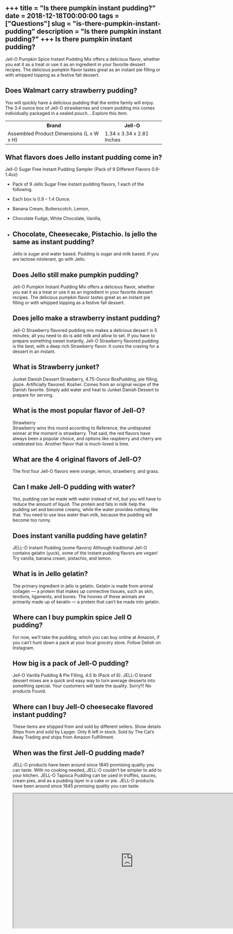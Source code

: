 +++
title = "Is there pumpkin instant pudding?"
date = 2018-12-18T00:00:00
tags = ["Questions"]
slug = "is-there-pumpkin-instant-pudding"
description = "Is there pumpkin instant pudding?"
+++
Is there pumpkin instant pudding?
---------------------------------

Jell-O Pumpkin Spice Instant Pudding Mix offers a delicious flavor, whether you eat it as a treat or use it as an ingredient in your favorite dessert recipes. The delicious pumpkin flavor tastes great as an instant pie filling or with whipped topping as a festive fall dessert.

Does Walmart carry strawberry pudding?
--------------------------------------

You will quickly have a delicious pudding that the entire family will enjoy. The 3.4 ounce box of Jell-O strawberries and cream pudding mix comes individually packaged in a sealed pouch….Explore this item.

<table><tr><th>Brand</th><th>Jell-O</th></tr><tr><td>Assembled Product Dimensions (L x W x H)</td><td>1.34 x 3.34 x 2.81 Inches</td></tr></table>

What flavors does Jello instant pudding come in?
------------------------------------------------

Jell-O Sugar Free Instant Pudding Sampler (Pack of 9 Different Flavors 0.9-1.4oz)

- Pack of 9 Jello Sugar Free instant pudding flavors, 1 each of the following.
- Each box is 0.9 – 1.4 Ounce.
- Banana Cream, Butterscotch, Lemon,
- Chocolate Fudge, White Chocolate, Vanilla,
- Chocolate, Cheesecake, Pistachio. Is jello the same as instant pudding?
    -------------------------------------
    
    Jello is sugar and water based. Pudding is sugar and milk based. If you are lactose intolerant, go with Jello.
    
    Does Jello still make pumpkin pudding?
    --------------------------------------
    
    Jell-O Pumpkin Instant Pudding Mix offers a delicious flavor, whether you eat it as a treat or use it as an ingredient in your favorite dessert recipes. The delicious pumpkin flavor tastes great as an instant pie filling or with whipped topping as a festive fall dessert.
    
    Does jello make a strawberry instant pudding?
    ---------------------------------------------
    
    Jell-O Strawberry flavored pudding mix makes a delicious dessert in 5 minutes; all you need to do is add milk and allow to set. If you have to prepare something sweet instantly, Jell-O Strawberry flavored pudding is the best, with a deep rich Strawberry flavor. It cures the craving for a dessert in an instant.
    
    What is Strawberry junket?
    --------------------------
    
    Junket Danish Dessert Strawberry, 4.75-Ounce BoxPudding, pie filling, glaze. Artificially flavored. Kosher. Comes from an original recipe of the Danish favorite. Simply add water and heat to Junket Danish Dessert to prepare for serving.
    
    What is the most popular flavor of Jell-O?
    ------------------------------------------
    
    Strawberry  
    Strawberry wins this round according to Reference, the undisputed winner at the moment is strawberry. That said, the red flavors have always been a popular choice, and options like raspberry and cherry are celebrated too. Another flavor that is much-loved is lime.
    
    What are the 4 original flavors of Jell-O?
    ------------------------------------------
    
    The first four Jell-O flavors were orange, lemon, strawberry, and grass.
    
    Can I make Jell-O pudding with water?
    -------------------------------------
    
    Yes, pudding can be made with water instead of mil, but you will have to reduce the amount of liquid. The protein and fats in milk help the pudding set and become creamy, while the water provides nothing like that. You need to use less water than milk, because the pudding will become too runny.
    
    Does instant vanilla pudding have gelatin?
    ------------------------------------------
    
    JELL-O Instant Pudding (some flavors) Although traditional Jell-O contains gelatin (yuck), some of the instant pudding flavors are vegan! Try vanilla, banana cream, pistachio, and lemon.
    
    What is in Jello gelatin?
    -------------------------
    
    The primary ingredient in jello is gelatin. Gelatin is made from animal collagen — a protein that makes up connective tissues, such as skin, tendons, ligaments, and bones. The hooves of these animals are primarily made up of keratin — a protein that can’t be made into gelatin.
    
    Where can I buy pumpkin spice Jell O pudding?
    ---------------------------------------------
    
    For now, we’ll take the pudding, which you can buy online at Amazon, if you can’t hunt down a pack at your local grocery store. Follow Delish on Instagram.
    
    How big is a pack of Jell-O pudding?
    ------------------------------------
    
    Jell-O Vanilla Pudding &amp; Pie Filling, 4.5 lb (Pack of 6). JELL-O brand dessert mixes are a quick and easy way to turn average desserts into something special. Your customers will taste the quality. Sorry!!! No products Found.
    
    Where can I buy Jell-O cheesecake flavored instant pudding?
    -----------------------------------------------------------
    
    These items are shipped from and sold by different sellers. Show details Ships from and sold by Layger. Only 6 left in stock. Sold by The Cat’s Away Trading and ships from Amazon Fulfillment.
    
    When was the first Jell-O pudding made?
    ---------------------------------------
    
    JELL-O products have been around since 1845 promising quality you can taste. With no cooking needed, JELL-O couldn’t be simpler to add to your kitchen. JELL-O Tapioca Pudding can be used in truffles, sauces, cream pies, and as a pudding layer in a cake or pie. JELL-O products have been around since 1845 promising quality you can taste.
    
    <iframe allow="accelerometer; autoplay; clipboard-write; encrypted-media; gyroscope; picture-in-picture" allowfullscreen="" class="__youtube_prefs__  epyt-is-override  no-lazyload" data-no-lazy="1" data-origheight="433" data-origwidth="770" data-skipgform_ajax_framebjll="" height="433" id="_ytid_58066" loading="lazy" src="https://www.youtube.com/embed/seTr1k6usgE?enablejsapi=1&autoplay=0&cc_load_policy=0&cc_lang_pref=&iv_load_policy=1&loop=0&modestbranding=0&rel=1&fs=1&playsinline=0&autohide=2&theme=dark&color=red&controls=1&" title="YouTube player" width="770"></iframe>